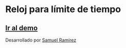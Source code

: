 # Reloj para límite de tiempo

## <a href="https://visual-clock.netlify.app/" target="_blank"> Ir al demo </a>

Desarrollado por <a href="https://www.samuel-ramirez.com" target="_blank">Samuel Ramírez</a>